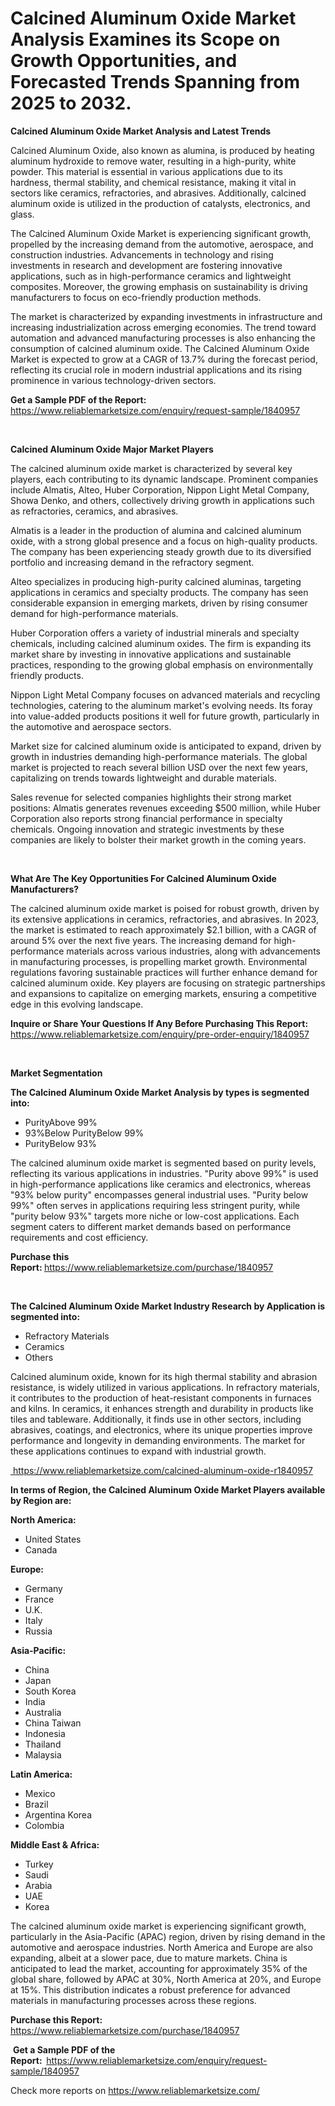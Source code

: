<p><h1>Calcined Aluminum Oxide Market Analysis Examines its Scope on Growth Opportunities, and Forecasted Trends Spanning from 2025 to 2032.</h1></p><p><strong>Calcined Aluminum Oxide Market Analysis and Latest Trends</strong></p>
<p><p>Calcined Aluminum Oxide, also known as alumina, is produced by heating aluminum hydroxide to remove water, resulting in a high-purity, white powder. This material is essential in various applications due to its hardness, thermal stability, and chemical resistance, making it vital in sectors like ceramics, refractories, and abrasives. Additionally, calcined aluminum oxide is utilized in the production of catalysts, electronics, and glass.</p><p>The Calcined Aluminum Oxide Market is experiencing significant growth, propelled by the increasing demand from the automotive, aerospace, and construction industries. Advancements in technology and rising investments in research and development are fostering innovative applications, such as in high-performance ceramics and lightweight composites. Moreover, the growing emphasis on sustainability is driving manufacturers to focus on eco-friendly production methods.</p><p>The market is characterized by expanding investments in infrastructure and increasing industrialization across emerging economies. The trend toward automation and advanced manufacturing processes is also enhancing the consumption of calcined aluminum oxide. The Calcined Aluminum Oxide Market is expected to grow at a CAGR of 13.7% during the forecast period, reflecting its crucial role in modern industrial applications and its rising prominence in various technology-driven sectors.</p></p>
<p><strong>Get a Sample PDF of the Report:&nbsp;</strong> <a href="https://www.reliablemarketsize.com/enquiry/request-sample/1840957?utm_campaign=2640&utm_medium=2&utm_source=Github&utm_content=ia&utm_term=01042025&utm_id=calcined-aluminum-oxide">https://www.reliablemarketsize.com/enquiry/request-sample/1840957</a></p>
<p>&nbsp;</p>
<p><strong>Calcined Aluminum Oxide Major Market Players</strong></p>
<p><p>The calcined aluminum oxide market is characterized by several key players, each contributing to its dynamic landscape. Prominent companies include Almatis, Alteo, Huber Corporation, Nippon Light Metal Company, Showa Denko, and others, collectively driving growth in applications such as refractories, ceramics, and abrasives.</p><p>Almatis is a leader in the production of alumina and calcined aluminum oxide, with a strong global presence and a focus on high-quality products. The company has been experiencing steady growth due to its diversified portfolio and increasing demand in the refractory segment. </p><p>Alteo specializes in producing high-purity calcined aluminas, targeting applications in ceramics and specialty products. The company has seen considerable expansion in emerging markets, driven by rising consumer demand for high-performance materials.</p><p>Huber Corporation offers a variety of industrial minerals and specialty chemicals, including calcined aluminum oxides. The firm is expanding its market share by investing in innovative applications and sustainable practices, responding to the growing global emphasis on environmentally friendly products.</p><p>Nippon Light Metal Company focuses on advanced materials and recycling technologies, catering to the aluminum market's evolving needs. Its foray into value-added products positions it well for future growth, particularly in the automotive and aerospace sectors.</p><p>Market size for calcined aluminum oxide is anticipated to expand, driven by growth in industries demanding high-performance materials. The global market is projected to reach several billion USD over the next few years, capitalizing on trends towards lightweight and durable materials.</p><p>Sales revenue for selected companies highlights their strong market positions: Almatis generates revenues exceeding $500 million, while Huber Corporation also reports strong financial performance in specialty chemicals. Ongoing innovation and strategic investments by these companies are likely to bolster their market growth in the coming years.</p></p>
<p>&nbsp;</p>
<p><strong>What Are The Key Opportunities For Calcined Aluminum Oxide Manufacturers?</strong></p>
<p><p>The calcined aluminum oxide market is poised for robust growth, driven by its extensive applications in ceramics, refractories, and abrasives. In 2023, the market is estimated to reach approximately $2.1 billion, with a CAGR of around 5% over the next five years. The increasing demand for high-performance materials across various industries, along with advancements in manufacturing processes, is propelling market growth. Environmental regulations favoring sustainable practices will further enhance demand for calcined aluminum oxide. Key players are focusing on strategic partnerships and expansions to capitalize on emerging markets, ensuring a competitive edge in this evolving landscape.</p></p>
<p><strong>Inquire or Share Your Questions If Any Before Purchasing This Report:</strong> <a href="https://www.reliablemarketsize.com/enquiry/pre-order-enquiry/1840957?utm_campaign=2640&utm_medium=2&utm_source=Github&utm_content=ia&utm_term=01042025&utm_id=calcined-aluminum-oxide">https://www.reliablemarketsize.com/enquiry/pre-order-enquiry/1840957</a></p>
<p>&nbsp;</p>
<p><strong>Market Segmentation</strong></p>
<p><strong>The Calcined Aluminum Oxide Market Analysis by types is segmented into:</strong></p>
<p><ul><li>PurityAbove 99%</li><li>93%Below PurityBelow 99%</li><li>PurityBelow 93%</li></ul></p>
<p><p>The calcined aluminum oxide market is segmented based on purity levels, reflecting its various applications in industries. "Purity above 99%" is used in high-performance applications like ceramics and electronics, whereas "93% below purity" encompasses general industrial uses. "Purity below 99%" often serves in applications requiring less stringent purity, while "purity below 93%" targets more niche or low-cost applications. Each segment caters to different market demands based on performance requirements and cost efficiency.</p></p>
<p><strong>Purchase this Report:&nbsp;</strong><a href="https://www.reliablemarketsize.com/purchase/1840957?utm_campaign=2640&utm_medium=2&utm_source=Github&utm_content=ia&utm_term=01042025&utm_id=calcined-aluminum-oxide">https://www.reliablemarketsize.com/purchase/1840957</a></p>
<p>&nbsp;</p>
<p><strong>The Calcined Aluminum Oxide Market Industry Research by Application is segmented into:</strong></p>
<p><ul><li>Refractory Materials</li><li>Ceramics</li><li>Others</li></ul></p>
<p><p>Calcined aluminum oxide, known for its high thermal stability and abrasion resistance, is widely utilized in various applications. In refractory materials, it contributes to the production of heat-resistant components in furnaces and kilns. In ceramics, it enhances strength and durability in products like tiles and tableware. Additionally, it finds use in other sectors, including abrasives, coatings, and electronics, where its unique properties improve performance and longevity in demanding environments. The market for these applications continues to expand with industrial growth.</p></p>
<p><a href="https://www.reliablemarketsize.com/calcined-aluminum-oxide-r1840957?utm_campaign=2640&utm_medium=2&utm_source=Github&utm_content=ia&utm_term=01042025&utm_id=calcined-aluminum-oxide">&nbsp;https://www.reliablemarketsize.com/calcined-aluminum-oxide-r1840957</a></p>
<p><strong>In terms of Region, the Calcined Aluminum Oxide Market Players available by Region are:</strong></p>
<p>
    <p> <strong> North America: </strong>
        <ul>
            <li>United States</li>
            <li>Canada</li>
        </ul>
        </p> 
    <p> <strong> Europe: </strong>
        <ul>
            <li>Germany</li>
            <li>France</li>
            <li>U.K.</li>
            <li>Italy</li>
            <li>Russia</li>
        </ul>
        </p> 
    <p> <strong> Asia-Pacific: </strong>
        <ul>
            <li>China</li>
            <li>Japan</li>
            <li>South Korea</li>
            <li>India</li>
            <li>Australia</li>
            <li>China Taiwan</li>
            <li>Indonesia</li>
            <li>Thailand</li>
            <li>Malaysia</li>
        </ul>
        </p> 
    <p> <strong> Latin America: </strong>
        <ul>
            <li>Mexico</li>
            <li>Brazil</li>
            <li>Argentina Korea</li>
            <li>Colombia</li>
        </ul>
        </p> 
    <p> <strong> Middle East & Africa: </strong>
        <ul>
            <li>Turkey</li>
            <li>Saudi</li>
            <li>Arabia</li>
            <li>UAE</li>
            <li>Korea</li>
        </ul>
    </p>
    </p>
<p><p>The calcined aluminum oxide market is experiencing significant growth, particularly in the Asia-Pacific (APAC) region, driven by rising demand in the automotive and aerospace industries. North America and Europe are also expanding, albeit at a slower pace, due to mature markets. China is anticipated to lead the market, accounting for approximately 35% of the global share, followed by APAC at 30%, North America at 20%, and Europe at 15%. This distribution indicates a robust preference for advanced materials in manufacturing processes across these regions.</p></p>
<p><strong>Purchase this Report: </strong><a href="https://www.reliablemarketsize.com/purchase/1840957?utm_campaign=2640&utm_medium=2&utm_source=Github&utm_content=ia&utm_term=01042025&utm_id=calcined-aluminum-oxide">https://www.reliablemarketsize.com/purchase/1840957</a></p>
<p>&nbsp;<strong>Get a Sample PDF of the Report:&nbsp;&nbsp;</strong><a href="https://www.reliablemarketsize.com/enquiry/request-sample/1840957?utm_campaign=2640&utm_medium=2&utm_source=Github&utm_content=ia&utm_term=01042025&utm_id=calcined-aluminum-oxide">https://www.reliablemarketsize.com/enquiry/request-sample/1840957</a></p>
<p><strong></strong></p>
<p>Check more reports on <a href="https://www.reliablemarketsize.com/?utm_campaign=2640&utm_medium=2&utm_source=Github&utm_content=ia&utm_term=01042025&utm_id=calcined-aluminum-oxide">https://www.reliablemarketsize.com/</a></p>